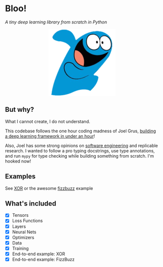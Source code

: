 # Bloo!
_A tiny deep learning library from scratch in Python_

<p align="center"> 
<img src="images/bloo.png">
</p>

## But why?

What I cannot create, I do not understand.

This codebase follows the one hour coding madness of Joel Grus, [building a deep learning framework in under an hour](https://www.youtube.com/watch?v=o64FV-ez6Gw)!

Also, Joel has some strong opinions on [software engineering](https://www.youtube.com/watch?v=7jiPeIFXb6U) and replicable research. I wanted to follow a pro typing docstrings, use type annotations, and run `mypy` for type checking while building something from scratch. I'm hooked now!

## Examples
See [XOR](xor.py) or the awesome [fizzbuzz](fizzbuzz.py) example


## What's included
- [x] Tensors
- [x] Loss Functions
- [x] Layers
- [x] Neural Nets
- [x] Optimizers
- [x] Data
- [x] Training
- [x] End-to-end example: XOR
- [x] End-to-end example: FizzBuzz
